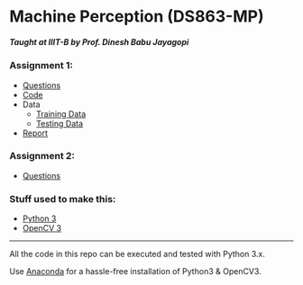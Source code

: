 # Machine Perception (DS863-MP)


##### Taught at IIIT-B by Prof. Dinesh Babu Jayagopi



### Assignment 1:
* [Questions](https://github.com/crunchbang/Machine_Perception-DS863/blob/master/Assignment_1/Questions_1.pdf)
* [Code](https://github.com/crunchbang/Machine_Perception-DS863/tree/master/Assignment_1/src)
* Data 
	* [Training Data](https://github.com/crunchbang/Machine_Perception-DS863/tree/master/Assignment_1/src/train)
	* [Testing Data](https://github.com/crunchbang/Machine_Perception-DS863/tree/master/Assignment_1/src/test)
* [Report](https://github.com/crunchbang/Machine_Perception-DS863/blob/master/Assignment_1/Report_1.pdf)

### Assignment 2:
* [Questions](https://github.com/crunchbang/Machine_Perception-DS863/blob/master/Assignment_2/Questions_2.pdf)




### Stuff used to make this:


 * [Python 3](https://www.python.org/downloads/)
 * [OpenCV 3](http://opencv.org/downloads.html)

----

All the code in this repo can be executed and tested with Python 3.x.

Use [Anaconda](https://anaconda.org/) for a hassle-free installation of Python3 & OpenCV3.


